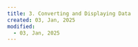```yaml
---
title: 3. Converting and Displaying Data
created: 03, Jan, 2025
modified:
  - 03, Jan, 2025
---
```

